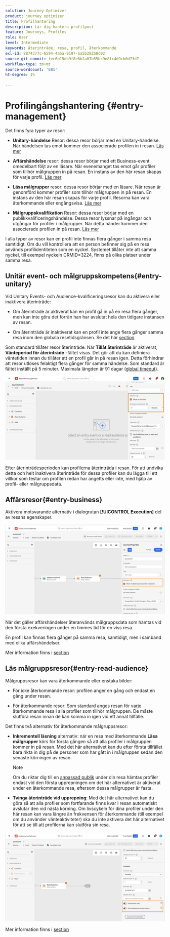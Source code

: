 ```yaml
---
solution: Journey Optimizer
product: journey optimizer
title: Profilhantering
description: Lär dig hantera profilpost
feature: Journeys, Profiles
role: User
level: Intermediate
keywords: återinträde, resa, profil, återkommande
exl-id: 8874377c-6594-4a5a-9197-ba5b28258c02
source-git-commit: fec6b15db9f8e6b2a07b55bc9e8fc4d9cb0d73d7
workflow-type: tm+mt
source-wordcount: '681'
ht-degree: 1%

---
```



# Profilingångshantering {#entry-management}

Det finns fyra typer av resor:

* **Unitary-händelse** Resor: dessa resor börjar med en Unitary-händelse. När händelsen tas emot kommer den associerade profilen in i resan. [Läs mer](#entry-unitary)

* **Affärshändelse** resor: dessa resor börjar med ett Business-event omedelbart följt av en läsare. När evenemanget tas emot går profiler som tillhör målgruppen in på resan. En instans av den här resan skapas för varje profil. [Läs mer](#entry-business)

* **Läsa målgrupper** resor: dessa resor börjar med en läsare. När resan är genomförd kommer profiler som tillhör målgruppen in på resan. En instans av den här resan skapas för varje profil. Resorna kan vara återkommande eller engångsvisa. [Läs mer](#entry-read-audience)

* **Målgruppskvalifikation** Resor: dessa resor börjar med en publikkvalificeringshändelse. Dessa resor lyssnar på ingångar och utgångar för profiler i målgrupper. När detta händer kommer den associerade profilen in på resan. [Läs mer](#entry-unitary)

I alla typer av resor kan en profil inte finnas flera gånger i samma resa samtidigt. Om du vill kontrollera att en person befinner sig på en resa används profilidentiteten som en nyckel. Systemet tillåter inte att samma nyckel, till exempel nyckeln CRMID=3224, finns på olika platser under samma resa.

## Unitär event- och målgruppskompetens{#entry-unitary}

Vid Unitary Events- och Audience-kvalificeringsresor kan du aktivera eller inaktivera återinträde:

* Om återinträde är aktiverat kan en profil gå in på en resa flera gånger, men kan inte göra det förrän han har avslutat hela den tidigare instansen av resan.

* Om återinträde är inaktiverat kan en profil inte ange flera gånger samma resa inom den globala resetidsgränsen. Se det här [section](../building-journeys/journey-properties.md#global_timeout).

Som standard tillåter resor återinträde. När **Tillåt återinträde** är aktiverat, **Vänteperiod för återinträde** -fältet visas. Det gör att du kan definiera väntetiden innan du tillåter att en profil går in på resan igen. Detta förhindrar att resor utlöses felaktigt flera gånger för samma händelse. Som standard är fältet inställt på 5 minuter. Maximala längden är 91 dagar ([global timeout](journey-properties.md#global_timeout)).

<!--
When a journey ends, its status is **[!UICONTROL Closed]**. New individuals can no longer enter the journey. Persons already in the journey automatically exit the journey. 
-->

![](assets/journey-re-entrance.png)

Efter återinträdesperioden kan profilerna återinträda i resan. För att undvika detta och helt inaktivera återinträde för dessa profiler kan du lägga till ett villkor som testar om profilen redan har angetts eller inte, med hjälp av profil- eller målgruppsdata.

<!--
Due to the 30-day journey timeout, when journey re-entrance is not allowed, we cannot make sure the re-entrance blocking will work more than 91 days. Indeed, as we remove all information about persons who entered the journey 91 days after they enter, we cannot know the person entered previously, more than 91 days ago. -->

## Affärsresor{#entry-business}

<!--
Business events follow re-entrance rules in the same way as for unitary events. If a journey allows re-entrance, the next business event will be processed.
-->

Aktivera motsvarande alternativ i dialogrutan **[!UICONTROL Execution]** del av resans egenskaper.

![](assets/business-entry.png)

När det gäller affärshändelser återanvänds målgruppsdata som hämtas vid den första exekveringen under en timmes tid för en viss resa.

En profil kan finnas flera gånger på samma resa, samtidigt, men i samband med olika affärshändelser.

Mer information finns i [section](../event/about-creating-business.md)

## Läs målgruppsresor{#entry-read-audience}

Målgruppsresor kan vara återkommande eller enstaka bilder:

* För icke återkommande resor: profilen anger en gång och endast en gång under resan.

* För återkommande resor: Som standard anges resan för varje återkommande resa i alla profiler som tillhör målgruppen. De måste slutföra resan innan de kan komma in igen vid ett annat tillfälle.

Det finns två alternativ för återkommande målgruppsresor:

* **Inkrementell läsning** alternativ: när en resa med återkommande **Läsa målgrupper** körs för första gången så att alla profiler i målgruppen kommer in på resan. Med det här alternativet kan du efter första tillfället bara rikta in dig på de personer som har gått in i målgruppen sedan den senaste körningen av resan.

  >[!NOTE]
  >
  >Om du riktar dig till en [anpassad publik](../audience/about-audiences.md#segments-in-journey-optimizer) under din resa hämtas profiler endast vid den första upprepningen om det här alternativet är aktiverat under en återkommande resa, eftersom dessa målgrupper är fasta.

* **Tvinga återinträde vid upprepning**: Med det här alternativet kan du göra så att alla profiler som fortfarande finns kvar i resan automatiskt avslutar den vid nästa körning. Om livscykeln för dina profiler under den här resan kan vara längre än frekvensen för återkommande (till exempel om du använder vänteaktiviteter) ska du inte aktivera det här alternativet för att se till att profilerna kan slutföra sin resa.

![](assets/read-audience-options.png)

Mer information finns i [section](../building-journeys/read-audience.md#configuring-segment-trigger-activity)

<!--
After 91 days, a Read audience journey switches to the **Finished** status. This behavior is set for 91 days only (i.e. journey timeout default value) as all information about profiles who entered the journey is removed 91 days after they entered. Persons still in the journey automatically are impacted. They exit the journey after the 30 day timeout. 
-->
